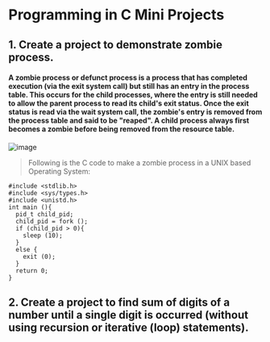 # Programming in C Mini Projects
## 1. Create a project to demonstrate zombie process.
#### A zombie process or defunct process is a process that has completed execution (via the exit system call) but still has an entry in the process table. This occurs for the child processes, where the entry is still needed to allow the parent process to read its child's exit status. Once the exit status is read via the wait system call, the zombie's entry is removed from the process table and said to be "reaped". A child process always first becomes a zombie before being removed from the resource table.
![image](https://user-images.githubusercontent.com/86239697/153705648-c30fb89f-d219-44ee-ab2b-4f1f77412b28.png)
> Following is the C code to make a zombie process in a UNIX based Operating System:
```
#include <stdlib.h>
#include <sys/types.h>
#include <unistd.h>
int main (){
  pid_t child_pid;
  child_pid = fork ();
  if (child_pid > 0){
    sleep (10);
  }
  else {
    exit (0);
  }
  return 0;
}
```
## 2. Create a project to find sum of digits of a number until a single digit is occurred (without using recursion or iterative (loop) statements).
